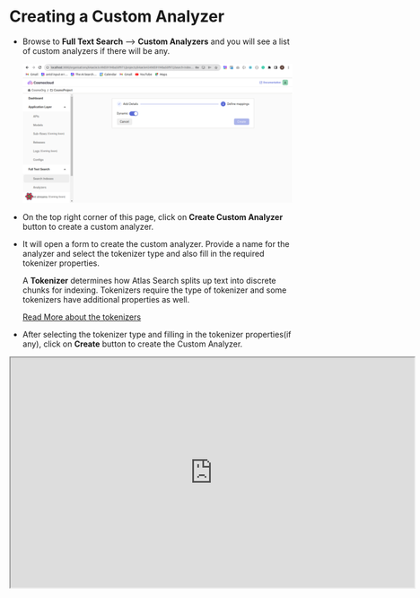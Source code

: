 # Creating a Custom Analyzer

- Browse to **Full Text Search** --> **Custom Analyzers** and you will see a list of custom analyzers if there will be any.

    ![Custom Analyzers list](/assets/fts/search-index/dynamic_field_mapping.webp) 

- On the top right corner of this page, click on **Create Custom Analyzer** button to create a custom analyzer.

- It will open a form to create the custom analyzer. Provide a name for the analyzer and select the tokenizer type and also fill in the required tokenizer properties.

    A **Tokenizer** determines how Atlas Search splits up text into discrete chunks for indexing. Tokenizers require the type of tokenizer and some tokenizers have additional properties as well.

    [Read More about the tokenizers](https://www.mongodb.com/docs/atlas/atlas-search/analyzers/tokenizers/)

- After selecting the tokenizer type and filling in the tokenizer properties(if any), click on **Create** button to create the Custom Analyzer.

<iframe src="https://drive.google.com/file/d/1Bbq7DejV7Pwso-hLyyU0bfsTIEHfcWcH/preview" width="720" height="410" allow="autoplay"></iframe>
